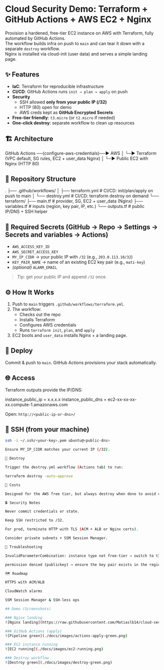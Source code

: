 # Cloud Security Demo: Terraform + GitHub Actions + AWS EC2 + Nginx

Provision a hardened, free-tier EC2 instance on AWS with Terraform, fully automated by GitHub Actions.  
The workflow builds infra on push to `main` and can tear it down with a separate `destroy` workflow.  
Nginx is installed via cloud-init (user data) and serves a simple landing page.

## ✨ Features
- **IaC**: Terraform for reproducible infrastructure
- **CI/CD**: GitHub Actions runs `init → plan → apply` on push
- **Security**
  - SSH allowed **only from your public IP (/32)**
  - HTTP (80) open for demo
  - AWS creds kept as **GitHub Encrypted Secrets**
- **Free-tier friendly**: `t3.micro` (or `t2.micro` if needed)
- **One-click destroy**: separate workflow to clean up resources

## 🏗️ Architecture
GitHub Actions ──(configure-aws-credentials)──► AWS
│
└─► Terraform (VPC default, SG rules, EC2 + user_data Nginx)
│
└─► Public EC2 with Nginx (HTTP 80)

## 📁 Repository Structure
.
├── .github/workflows/
│ ├── terraform.yml # CI/CD: init/plan/apply on push to main
│ └── destroy.yml # CI/CD: terraform destroy on demand
└── terraform/
├── main.tf # provider, SG, EC2 + user_data (Nginx)
├── variables.tf # inputs (region, key pair, IP, etc.)
└── outputs.tf # public IP/DNS + SSH helper

## 🔐 Required Secrets (GitHub → Repo → Settings → Secrets and variables → Actions)
- `AWS_ACCESS_KEY_ID`
- `AWS_SECRET_ACCESS_KEY`
- `MY_IP_CIDR` → your public IP with `/32` (e.g., `203.0.113.10/32`)
- `KEY_PAIR_NAME` → name of an existing EC2 key pair (e.g., `mati-key`)
- *(optional)* `ALARM_EMAIL`

> Tip: get your public IP and append `/32` once.

## ⚙️ How It Works
1. Push to `main` triggers `.github/workflows/terraform.yml`.
2. The workflow:
   - Checks out the repo
   - Installs Terraform
   - Configures AWS credentials
   - Runs `terraform init`, `plan`, and `apply`
3. EC2 boots and `user_data` installs Nginx + a landing page.

## 🚀 Deploy
Commit & push to `main`. GitHub Actions provisions your stack automatically.

## 🌐 Access
Terraform outputs provide the IP/DNS:

instance_public_ip = x.x.x.x
instance_public_dns = ec2-xx-xx-xx-xx.compute-1.amazonaws.com

Open: `http://<public-ip-or-dns>/`

## 🔑 SSH (from your machine)
```bash
ssh -i ~/.ssh/<your-key>.pem ubuntu@<public-dns>

Ensure MY_IP_CIDR matches your current IP (/32).

🧹 Destroy

Trigger the destroy.yml workflow (Actions tab) to run:

terraform destroy -auto-approve

💸 Costs

Designed for the AWS free tier, but always destroy when done to avoid charges.

🔒 Security Notes

Never commit credentials or state.

Keep SSH restricted to /32.

For prod, terminate HTTP with TLS (ACM + ALB or Nginx certs).

Consider private subnets + SSM Session Manager.

🧰 Troubleshooting

InvalidParameterCombination: instance type not free-tier → switch to t3.micro/t2.micro.

permission denied (publickey) → ensure the key pair exists in the region and you use the matching .pem.

🗺️ Roadmap

HTTPS with ACM/ALB

CloudWatch alarms

SSM Session Manager & SSH-less ops

## Demo (Screenshots)

### Nginx landing
![Nginx landing](https://raw.githubusercontent.com/Matiaslb14/cloud-security-pipeline/main/docs/images/nginx-landing.png)

### GitHub Actions (apply)
![Pipeline green](./docs/images/actions-apply-green.png)

### EC2 instance running
![EC2 running](./docs/images/ec2-running.png)

### Destroy workflow
![Destroy green](./docs/images/destroy-green.png)


